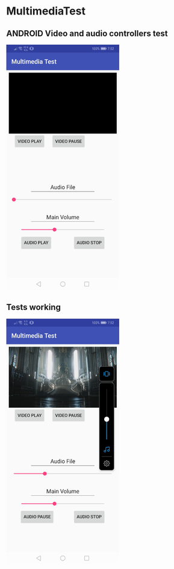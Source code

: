 # MultimediaTest
## **ANDROID Video and audio controllers test**  
<img src="https://github.com/SDL2/MultimediaTest/blob/master/Screenshot_20200112_075211_com.example.sdl.multimediatest.jpg" width="300">  
  
    
## **Tests working**  
<img src="https://github.com/SDL2/MultimediaTest/blob/master/Screenshot_20200112_075255_com.example.sdl.multimediatest.jpg" width="300"> 
